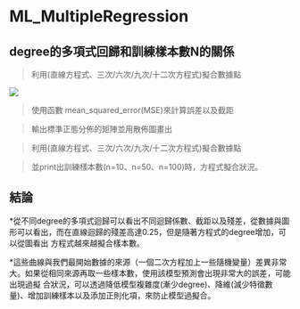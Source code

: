 # ML_MultipleRegression
## degree的多項式回歸和訓練樣本數N的關係

> 利用(直線方程式、三次/六次/九次/十二次方程式)擬合數據點

 ![](.https://screenshot.net/tw/wz7q7iz)

> 使用函數 mean_squared_error(MSE)來計算誤差以及截距

> 輸出標準正態分佈的矩陣並用散佈圖畫出

> 利用(直線方程式、三次/六次/九次/十二次方程式)擬合數據點

> 並print出訓練樣本數(n=10、n=50、n=100)時，方程式擬合狀況。

## 結論
*從不同degree的多項式迴歸可以看出不同迴歸係數、截距以及殘差，從數據與圖形可以看出，而在直線迴歸的殘差高達0.25，但是隨著方程式的degree增加，可以從圖看出   方程式越來越擬合樣本數。

*這些曲線與我們最開始數據的來源（一個二次方程加上一些隨機變量）差異非常大。如果從相同來源再取一些樣本數，使用該模型預測會出現非常大的誤差，可能出現過擬   合狀況，可以透過降低模型複雜度(漸少degree)、降維(減少特徵數量)、增加訓練樣本以及添加正則化項，來防止模型過擬合。

